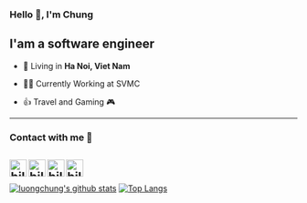 ### Hello 👋, I'm Chung 
## I'am a software engineer

- 🗼 Living in **Ha Noi, Viet Nam**

- 👨‍💻 Currently Working at SVMC

- 👍 Travel and Gaming 🎮

---

### Contact with me 📝
[<img align="left" alt="bilgehangecici.site" height="30px" src="https://www.flaticon.com/svg/static/icons/svg/2996/2996826.svg" />][website]
[<img align="left" alt="bilgehangecici | LinkedIn" height="30px" src="https://www.flaticon.com/svg/static/icons/svg/725/725337.svg"/>][linkedin]
[<img align="left" alt="bilgehangecici | Instagram" height="30px" src="https://image.flaticon.com/icons/svg/725/725278.svg" />][instagram]
[<img align="left" alt="bilgehangecici | Spotify" height="30px" src="https://www.flaticon.com/svg/static/icons/svg/725/725281.svg" />][Spotify]
<br/>
---
[website]: https://luongchung.github.io/
[instagram]: https://www.instagram.com/lg.chung
[linkedin]: https://www.linkedin.com/in/luongchung/
[Spotify]: https://open.spotify.com/user/v544ov9a7dkkml80v9cu96aal?si=ff908bb4168a49d
[![luongchung's github stats](https://github-readme-stats.vercel.app/api?username=luongchung&show_icons=true&line_height=21&show_icons=true&theme=vue&hide_border=true)](https://github.com/anuraghazra/github-readme-stats)
[![Top Langs](https://github-readme-stats.vercel.app/api/top-langs/?username=luongchung&show_icons=true&layout=compact&theme=vue&hide_border=true)](https://github.com/anuraghazra/github-readme-stats)
